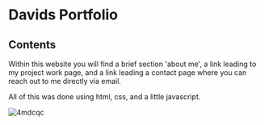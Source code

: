 # Davids Portfolio
## Contents
Within this website you will find a brief section 'about me', a link leading to my project work page, and a link leading a contact page where you can reach out to me directly via email. 

All of this was done using html, css, and a little javascript. 

![4mdcqc](https://user-images.githubusercontent.com/69257164/99149208-3a2af680-2652-11eb-8571-bbff25cb3b72.jpg)
